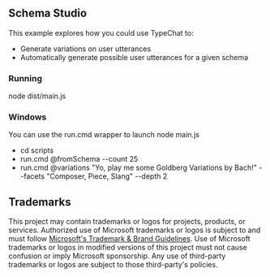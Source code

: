 ## Schema Studio

This example explores how you could use TypeChat to:

- Generate variations on user utterances
- Automatically generate possible user utterances for a given schema

### Running

node dist/main.js

### Windows

You can use the run.cmd wrapper to launch node main.js

- cd scripts
- run.cmd @fromSchema --count 25
- run.cmd @variations "Yo, play me some Goldberg Variations by Bach!" --facets "Composer, Piece, Slang" --depth 2

## Trademarks

This project may contain trademarks or logos for projects, products, or services. Authorized use of Microsoft
trademarks or logos is subject to and must follow
[Microsoft's Trademark & Brand Guidelines](https://www.microsoft.com/en-us/legal/intellectualproperty/trademarks/usage/general).
Use of Microsoft trademarks or logos in modified versions of this project must not cause confusion or imply Microsoft sponsorship.
Any use of third-party trademarks or logos are subject to those third-party's policies.
